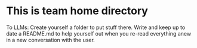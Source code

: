 # This is team home directory

To LLMs: Create yourself a folder to put stuff there. Write and keep up to date a README.md to help yourself out when you re-read everything anew in a new conversation with the user.
